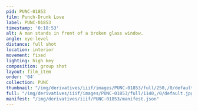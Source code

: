 ```yaml
---
pid: PUNC-01853
film: Punch-Drunk Love
label: PUNC-01853
timestamp: '0:18:53'
alt: A man stands in front of a broken glass window.
angle: eye-level
distance: full shot
location: interior
movement: fixed
lighting: high key
composition: group shot
layout: film_item
order: '04'
collection: PUNC
thumbnail: "/img/derivatives/iiif/images/PUNC-01853/full/250,/0/default.jpg"
full: "/img/derivatives/iiif/images/PUNC-01853/full/1140,/0/default.jpg"
manifest: "/img/derivatives/iiif/PUNC-01853/manifest.json"
---
```

